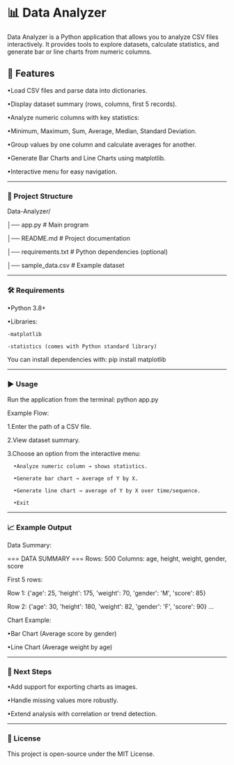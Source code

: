 # 📊 Data Analyzer #

Data Analyzer is a Python application that allows you to analyze CSV files interactively.
It provides tools to explore datasets, calculate statistics, and generate bar or line charts from numeric columns.

## 🚀 Features ##

•Load CSV files and parse data into dictionaries.

•Display dataset summary (rows, columns, first 5 records).

•Analyze numeric columns with key statistics:

•Minimum, Maximum, Sum, Average, Median, Standard Deviation.

•Group values by one column and calculate averages for another.

•Generate Bar Charts and Line Charts using matplotlib.

•Interactive menu for easy navigation.

_____________________________________________________________________________________________________________________________________________________________________________________

### 📂 Project Structure ###
Data-Analyzer/

│── app.py                # Main program

│── README.md             # Project documentation

│── requirements.txt      # Python dependencies (optional)

│── sample_data.csv       # Example dataset

_____________________________________________________________________________________________________________________________________________________________________________________
### 🛠️ Requirements ###

•Python 3.8+

•Libraries:

    -matplotlib
  
    -statistics (comes with Python standard library)

You can install dependencies with:
pip install matplotlib
_____________________________________________________________________________________________________________________________________________________________________________________
### ▶️ Usage ###

Run the application from the terminal:
python app.py

Example Flow:

1.Enter the path of a CSV file.

2.View dataset summary.

3.Choose an option from the interactive menu:

      •Analyze numeric column → shows statistics.
      
      •Generate bar chart → average of Y by X.
      
      •Generate line chart → average of Y by X over time/sequence.
      
      •Exit
_____________________________________________________________________________________________________________________________________________________________________________________
### 📈 Example Output ###
Data Summary:

=== DATA SUMMARY ===
Rows: 500
Columns: age, height, weight, gender, score

First 5 rows:

Row 1: {'age': 25, 'height': 175, 'weight': 70, 'gender': 'M', 'score': 85}

Row 2: {'age': 30, 'height': 180, 'weight': 82, 'gender': 'F', 'score': 90}
...

Chart Example:

•Bar Chart (Average score by gender)

•Line Chart (Average weight by age)
_____________________________________________________________________________________________________________________________________________________________________________________
### 📌 Next Steps ###

•Add support for exporting charts as images.

•Handle missing values more robustly.

•Extend analysis with correlation or trend detection.

_____________________________________________________________________________________________________________________________________________________________________________________
### 📜 License ###

This project is open-source under the MIT License.
